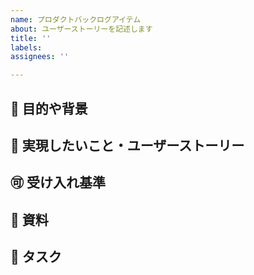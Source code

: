 ```yaml
---
name: プロダクトバックログアイテム
about: ユーザーストーリーを記述します
title: ''
labels:
assignees: ''

---
```

## 💫 目的や背景

## 💪 実現したいこと・ユーザーストーリー

## 🉑 受け入れ基準

## 📎 資料

## 🔧 タスク
